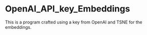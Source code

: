 # OpenAI_API_key_Embeddings
This is a program crafted using a key from OpenAI and TSNE for the embeddings. 
